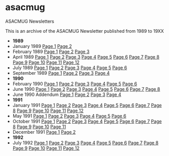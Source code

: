 # asacmug
ASACMUG Newsletters

This is an archive of the ASACMUG Newsletter published
from 1989 to 19XX

* <B>1989</B>
* January 1989 [Page 1](1989_01_1.gif) [Page 2](1989_01_2.gif)
* February 1989 [Page 1](1989_02_1.gif) [Page 2](1989_02_2.gif) [Page 3](1989_02_3.gif)
* April 1989 [Page 1](1989_04_01.gif) [Page 2](1989_04_02.gif) [Page 3](1989_04_03.gif) [Page 4](1989_04_04.gif) [Page 5](1989_04_05.gif) [Page 6](1989_040_6.gif) [Page 7](1989_04_07.gif) [Page 8](1989_04_08.gif) [Page 9](1989_04_09.gif) [Page 10](1989_04_10.gif) [Page 11](1989_04_11.gif) [Page 12](1989_04_12.gif) 
* July 1989 [Page 1](1989_07_1.gif) [Page 2](1989_07_2.gif) [Page 3](1989_07_3.gif) [Page 4](1989_07_4.gif) [Page 5](1989_07_5.gif) [Page 6](1989_07_6.gif) 
* September 1989 [Page 1](1989_09_1.gif) [Page 2](1989_09_2.gif) [Page 3](1989_09_3.gif) [Page 4](1989_09_4.gif)
* <B>1990</B>
* February 1990 [Page 1](1990_02_1.gif) [Page 2](1990_02_2.gif) [Page 3](1990_02_3.gif) [Page 4](1990_02_4.gif) [Page 5](1990_02_5.gif) [Page 6](1990_02_6.gif)
* June 1990 [Page 1](1990_06_01.gif) [Page 2](1990_06_02.gif) [Page 3](1990_06_03.gif) [Page 4](1990_06_04.gif) [Page 5](1990_06_05.gif) [Page 6](1990_06_06.gif) [Page 7](1990_06_07.gif) [Page 8](1990_06_08.gif)
* June 1990 Addendum [Page 1](1990_06a_01.gif) [Page 2](1990_06a_02.gif) [Page 3](1990_06a_03.gif) [Page 4](1990_06a_04.gif)
* <B>1991</B>
* January 1991 [Page 1](1991_01_1.gif) [Page 2](1991_01_2.gif) [Page 3](1991_01_3.gif) [Page 4](1991_01_4.gif) [Page 5](1991_01_5.gif) [Page 6](1991_01_6.gif) [Page 7](1991_01_7.gif) [Page 8](1991_01_8.gif) [Page 9](1991_01_9.gif) [Page 10](1991_01_10.gif) [Page 11](1991_01_11.gif) [Page 12](1991_01_12.gif) 
* May 1991 [Page 1](1991_05_1.gif) [Page 2](1991_05_2.gif) [Page 3](1991_05_3.gif) [Page 4](1991_05_4.gif) [Page 5](1991_05_5.gif) [Page 6](1991_05_6.gif)
* October 1991 [Page 1](1991_10_1.gif) [Page 2](1991_10_2.gif) [Page 3](1991_10_3.gif) [Page 4](1991_10_4.gif) [Page 5](1991_10_5.gif) [Page 6](1991_10_6.gif) [Page 7](1991_10_7.gif) [Page 8](1991_10_8.gif) [Page 9](1991_10_9.gif) [Page 10](1991_10_10.gif)  [Page 11](1991_10_11.gif)
* December 1991 [Page 1](1991_12_1.gif) [Page 2](1991_12_2.gif)
* <B>1992</B>
* July 1992 [Page 1](1992_07_01.gif) [Page 2](1992_07_02.gif) [Page 3](1992_07_03.gif) [Page 4](1992_07_04.gif) [Page 5](1992_07_05.gif) [Page 6](1992_07_06.gif) [Page 7](1992_07_07.gif) [Page 8](1992_07_08.gif) [Page 9](1992_07_09.gif) [Page 10](1992_07_10.gif) [Page 11](1992_07_11.gif) [Page 12](1992_07_12.gif) 
